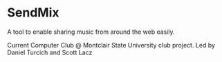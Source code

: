 # SendMix
A tool to enable sharing music from around the web easily.

Current Computer Club @ Montclair State University club project. Led by Daniel Turcich and Scott Lacz
